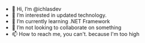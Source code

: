 - 👋 Hi, I’m @ichlasdev
- 👀 I’m interested in updated technology.
- 🌱 I’m currently learning .NET Framework
- 💞️ I’m not looking to collaborate on something
- 📫 How to reach me, you can't. because I'm too high

<!---
ichlasdev/ichlasdev is a ✨ special ✨ repository because its `README.md` (this file) appears on your GitHub profile.
You can click the Preview link to take a look at your changes.
--->
